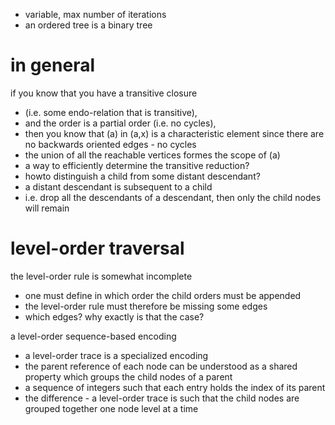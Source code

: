 
- variable, max number of iterations
- an ordered tree is a binary tree

# in general

if you know that you have a transitive closure
- (i.e. some endo-relation that is transitive),
- and the order is a partial order (i.e. no cycles),
- then you know that (a) in (a,x) is a characteristic element
  since there are no backwards oriented edges - no cycles
- the union of all the reachable vertices formes the scope of (a)
- a way to efficiently determine the transitive reduction?
- howto distinguish a child from some distant descendant?
- a distant descendant is subsequent to a child
- i.e. drop all the descendants of a descendant,
  then only the child nodes will remain

# level-order traversal

the level-order rule is somewhat incomplete
- one must define in which order the child orders must be appended
- the level-order rule must therefore be missing some edges
- which edges? why exactly is that the case?

a level-order sequence-based encoding
- a level-order trace is a specialized encoding
- the parent reference of each node
  can be understood as a shared property
  which groups the child nodes of a parent
- a sequence of integers such that each entry
  holds the index of its parent
- the difference - a level-order trace is such
  that the child nodes are grouped together one
  node level at a time
